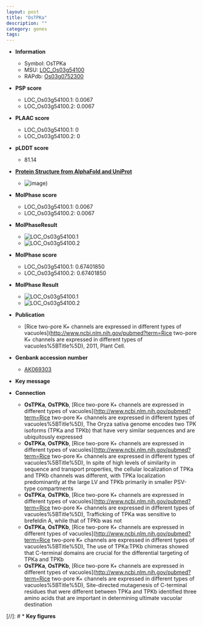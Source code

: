 ```yaml
---
layout: post
title: "OsTPKa"
description: ""
category: genes
tags: 
---
```


* **Information**  
    + Symbol: OsTPKa  
    + MSU: [LOC_Os03g54100](http://rice.plantbiology.msu.edu/cgi-bin/ORF_infopage.cgi?orf=LOC_Os03g54100)  
    + RAPdb: [Os03g0752300](http://rapdb.dna.affrc.go.jp/viewer/gbrowse_details/irgsp1?name=Os03g0752300)  

* **PSP score**  
    + LOC_Os03g54100.1: 0.0067 
    + LOC_Os03g54100.2: 0.0067 

* **PLAAC score**  
    + LOC_Os03g54100.1: 0 
    + LOC_Os03g54100.2: 0 

* **pLDDT score**
    + 81.14

* **[Protein Structure from AlphaFold and UniProt](https://www.uniprot.org/uniprotkb/Q850M0/entry#structure)**
    + ![image](https://ricepsp.github.io/images/Q8/AF-Q850M0-F1.png))

* **MolPhase score**
    + LOC_Os03g54100.1: 0.0067
    + LOC_Os03g54100.2: 0.0067

* **MolPhaseResult**
    + ![LOC_Os03g54100.1](https://ricepsp.github.io/pictures/LOC_Os03g/LOC_Os03g54100.1.png)
    + ![LOC_Os03g54100.2](https://ricepsp.github.io/pictures/LOC_Os03g/LOC_Os03g54100.2.png)

* **MolPhase score**
    + LOC_Os03g54100.1: 0.67401850
    + LOC_Os03g54100.2: 0.67401850

* **MolPhase Result**
    + ![LOC_Os03g54100.1](https://304243504.github.io/Pictures/LOC_Os03g/LOC_Os03g54100.1.png)
    + ![LOC_Os03g54100.2](https://304243504.github.io/Pictures/LOC_Os03g/LOC_Os03g54100.2.png)

* **Publication**  
    + [Rice two-pore K+ channels are expressed in different types of vacuoles](http://www.ncbi.nlm.nih.gov/pubmed?term=Rice two-pore K+ channels are expressed in different types of vacuoles%5BTitle%5D), 2011, Plant Cell.

* **Genbank accession number**  
    + [AK069303](http://www.ncbi.nlm.nih.gov/nuccore/AK069303)

* **Key message**  

* **Connection**  
    + __OsTPKa__, __OsTPKb__, [Rice two-pore K+ channels are expressed in different types of vacuoles](http://www.ncbi.nlm.nih.gov/pubmed?term=Rice two-pore K+ channels are expressed in different types of vacuoles%5BTitle%5D), The Oryza sativa genome encodes two TPK isoforms (TPKa and TPKb) that have very similar sequences and are ubiquitously expressed
    + __OsTPKa__, __OsTPKb__, [Rice two-pore K+ channels are expressed in different types of vacuoles](http://www.ncbi.nlm.nih.gov/pubmed?term=Rice two-pore K+ channels are expressed in different types of vacuoles%5BTitle%5D), In spite of high levels of similarity in sequence and transport properties, the cellular localization of TPKa and TPKb channels was different, with TPKa localization predominantly at the large LV and TPKb primarily in smaller PSV-type compartments
    + __OsTPKa__, __OsTPKb__, [Rice two-pore K+ channels are expressed in different types of vacuoles](http://www.ncbi.nlm.nih.gov/pubmed?term=Rice two-pore K+ channels are expressed in different types of vacuoles%5BTitle%5D), Trafficking of TPKa was sensitive to brefeldin A, while that of TPKb was not
    + __OsTPKa__, __OsTPKb__, [Rice two-pore K+ channels are expressed in different types of vacuoles](http://www.ncbi.nlm.nih.gov/pubmed?term=Rice two-pore K+ channels are expressed in different types of vacuoles%5BTitle%5D), The use of TPKa:TPKb chimeras showed that C-terminal domains are crucial for the differential targeting of TPKa and TPKb
    + __OsTPKa__, __OsTPKb__, [Rice two-pore K+ channels are expressed in different types of vacuoles](http://www.ncbi.nlm.nih.gov/pubmed?term=Rice two-pore K+ channels are expressed in different types of vacuoles%5BTitle%5D), Site-directed mutagenesis of C-terminal residues that were different between TPKa and TPKb identified three amino acids that are important in determining ultimate vacuolar destination

[//]: # * **Key figures**  


